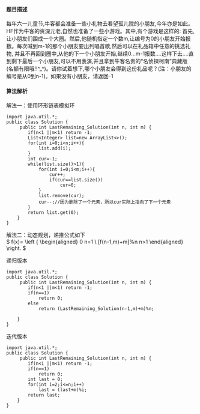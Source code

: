 #### 题目描述
每年六一儿童节,牛客都会准备一些小礼物去看望孤儿院的小朋友,今年亦是如此。HF作为牛客的资深元老,自然也准备了一些小游戏。其中,有个游戏是这样的:
首先,让小朋友们围成一个大圈。然后,他随机指定一个数m,让编号为0的小朋友开始报数。每次喊到m-1的那个小朋友要出列唱首歌,然后可以在礼品箱中任意的挑选礼物,
并且不再回到圈中,从他的下一个小朋友开始,继续0...m-1报数....这样下去....直到剩下最后一个小朋友,可以不用表演,并且拿到牛客名贵的“名侦探柯南”典藏版
(名额有限哦!!^_^)。请你试着想下,哪个小朋友会得到这份礼品呢？(注：小朋友的编号是从0到n-1)。如果没有小朋友，请返回-1
#### 算法解析
解法一：使用环形链表模拟环
```
import java.util.*;
public class Solution {
     public int LastRemaining_Solution(int n, int m) {
        if(n<1 ||m<1) return -1;
        List<Integer> list=new ArrayList<>();
        for(int i=0;i<n;i++){
            list.add(i);
        }
        int cur=-1;
        while(list.size()>1){
            for(int i=0;i<m;i++){
                cur++;
                if(cur==list.size())
                    cur=0;
            }
            list.remove(cur);
            cur--;//因为删除了一个元素，所以cur实际上指向了下一个元素
        }
        return list.get(0);
    }
}
```
解法二：动态规划，递推公式如下<br>
$ f(x)= \left \{
\begin{aligned}
0 n=1 \\
[f(n-1,m)+m]%n  n>1
\end{aligned}
\right.
$


递归版本
```
import java.util.*;
public class Solution {
     public int LastRemaining_Solution(int n, int m) {
        if(n<1 ||m<1) return -1;
        if(n==1)
            return 0;
        else
            return (LastRemaining_Solution(n-1,m)+m)%n;
        
    }
}
```
迭代版本
```
import java.util.*;
public class Solution {
     public int LastRemaining_Solution(int n, int m) {
        if(n<1 ||m<1) return -1;
        if(n==1)
            return 0;
        int last = 0;
        for(int i=2;i<=n;i++)
            last = (last+m)%i;
        return last;
    }
}
```
